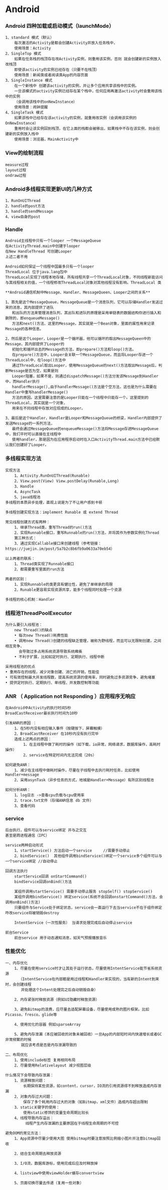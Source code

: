 # Android
### Android 四种加载或启动模式（launchMode）
    1、standard 模式（默认）
        每次激活的Activity是都会创建Activity并放入任务栈中，
        使用场景：Activity
    2、SingleTop 模式
        如果在任务栈的栈顶存在改Activity实例，则重用该实例，否则 就会创建新的实例放入改栈顶
        即使该activity的实例已经存在（只要不在栈顶）
        使用场景：新闻类或者阅读类App的内容页面
    3、SingleInstance 模式
        在一个新栈中 创建该activity的实例，并让多个应用共享该栈中的实例。
        一旦该模式的activity实例已经存在某个栈中，任何应用再激活activity时会重用该栈中的实例
        （会调用该栈中的onNewInstance）
        使用场景：闹钟提醒
    4、SingleTask 模式
        如果该栈中已经存在该activity的实例，就重用改实例（会调用该实例的OnNewInstance）
        重用时会让该实例回到栈顶，在它上面的栈都会被移出，如果栈中不存在该实例，则会创建新的实例放入栈中
        使用场景：浏览器，MainActivity中
### View的绘制流程
    measure过程
    layout过程
    ondraw过程
### Android多线程实现更新UI的几种方式
    1、RunOnUIThread
    2、handle的post方法
    3、handle的sendMessage
    4、view自身的post 
### Handle
    Android主线程中只有一个looper 一个MessageQueue
    在ActivityThread.main中创建于looper
    在New HandleThread 可创建Looper 
    上述二者不用
    
    Android如何保证一个线程中国最多只有一个looper
    ThreadLocal 位于java.lang包中
    ThreadLocal实现了线程本地存储，所有线程共享一个ThreadLocal对象，不同线程新能访问
    与其线程相关的值，一个线程修改ThreadLocal对象对其他线程没有影响。ThreadLocal 类
    
    **Android通信机制中Message、Handler、MessageQueen、Looper之间的关系**
    
    1、首先是这个MessageQueue，MessageQueue是一个消息队列，它可以存储Handler发送过来的消息，其内部提供了进队
       和出队的方法来管理消息队列，其出队和进队的原理是采用单链表的数据结构你进行插入和删除的，即enqueueMessage()
       方法和next()方法、这里的Message，其实就是一个Bean对象，里面的属性用来记录Message的各种信息。
       
    2、然后是这个Looper，Looper是一个循环器，他可以循环的取出MessageQueen中的Message，其内部提供了Looper的
       初始化和循环出去的Message的方法，即prepare()方法和loop()方法。
       在prepare()方法中，Looper会关联一个MessageQueue，而且将Looper存进一个ThreadLocal中，在loop()方法中
       通过ThreadLocal取出Looper，使用MessageQueue的next()方法取出Message后，判断Message是否为空，如果是则
       Looper阻塞，如果不是，则通过dispatchMessage()方法分发该Message到Handler中，而Handler执行
       handlerMessage(),由于handlerMessage()方法是个空方法，这也是为什么需要在Handler中重写handlerMessage()
       方法的原因。这里需要注意的是Looper只能在一个线程中只能存一个。这里提到的ThreadLocal，其实就是一个对象，
       用来在不同线程中存放对应现成的Looper。
       
    3、最后是这个Handler，Handler是Looper和MessageQueue的桥梁，Handler内部提供了发送Message的一系列方法，
       最终会通过MessageQueue的enqueueMessage()方法将Message存进MessageQueue中，我们平时可以直接在主线程中
       使用handler，那是因为在应用程序启动时在入口ActivityThread.main方法中已经默认我们创建好了Looper。
       
    
### 多线程实现方法
    实现方法
        1、Activity.RunOnUIThread(Runable)
        2、View.post(View) View.postDelay(Runable,Long)
        3、Handle
        4、AsyncTask
        5、java线程池
    多线程的本质异步处理，直观上说是为了不让用户感到卡顿
    
    多线程创建实现方法：implement Runable 或 extend Thread
    
    常见线程创建方式有两种：
        1、继承Thread类，重写Thread的run()方法
        2、实现Runnable接口，重写Runnable的run()方法，并将其作为参数实例化Thread
        第三种方式：
        3、通过实现Callable接口来创建线程（参考链接：https://juejin.im/post/5a7b2c8b6fb9a0633a70eb54）
        
    以上两者的联系：
        1、Thread类实现了Runnable接口
        2、都需要重写里面的run方法
        
    两者的区别：
        1、实现Runnable的类更具有健壮性，避免了单继承的局限
        2、Runable更容易实现资源共享，能多个线程同时处理一个资源
    
    多线程的核心机制：Handler
### 线程池ThreadPoolExecutor  
    为什么要引入线程池：
        new Thread()的缺点
        • 每次new Thread()耗费性能
        • 调用new Thread()创建的线程缺乏管理，被称为野线程，而且可以无限制创建，之间相互竞争，
          会导致过多占用系统资源导致系统瘫痪
        • 不利于扩展，比如如定时执行、定期执行、线程中断
        
    采用线程池的优点 
    • 重用存在的线程，减少对象创建、消亡的开销，性能佳 
    • 可有效控制最大并发线程数，提高系统资源的使用率，同时避免过多资源竞争，避免堵塞 
    • 提供定时执行、定期执行、单线程、并发数控制等功能    
    
### ANR （ Application not Responding ）应用程序无响应
    在Android中Activity的执行时间5秒
    BroadCastReceiver最长执行时间为10秒
    
    引发ANR的原因 ：
        1、在5秒内没有相应输入事件（按键按下，屏幕触摸）
        2、BroadCastReceiver 在10秒内没有执行完毕
        造成上述两点的原因：
            1、在主线程中做了耗时的操作（如下载，io异常，网络请求，数据库操作，高耗时操作）
            2、service在特定时间内无法完成（20s）
            
    如何避免ANR：
        1、减少在主线程中做耗时操作，尽量在子线程中去执行耗时任务，比如使用Handler+message
        2、采用asynTask（异步任务的方式，地城是Handler+Message）有所区别线程池
        
    如何分析ANR：
        1、log日志 ->查看cpu负载与cpu使用率
        2、trace.txt文件（存储ANR信息 db 文件）
        3、查看代码        
### service
    后台执行，组件可以与service绑定 并与之交互
    甚至是跨进程通信（IPC）
    
    service两种启动形式
        1、startService() 方法启动一个service     //需要手动停止
        2、bindService()  其他组件调用bindService()绑定一个service多个组件可以与一个service绑定 //自动停止
        
    回调方法执行 
        startService回调 onStartCommand()   
        bindService回调onBind()方法
        
        某组件调用startService() 需要手动停止服务 stopSelf() stopService()
        某组件调用bindService() 绑定service(系统不会回调onstartCommand()方法，会调用onBind()方法)
        只要组件与Service处于绑定状态，service会一直运行下去当service不在于组件绑定咋改service将被销毁destroy
        
        IntentService（一次性服务） 当请求处理完成后自动停止service
        
    前台Service
        前台service 用于动态通知消息，如天气预报播放音乐
### 性能优化
    一、内存优化
        1、尽量在使用service时才让其处于运行状态，尽量使用IntentService能节省系统资源
          （IntentService在内部都是用过线程和Handler来实现的，当有新的Intent到来时，会创建线程
           并处理这个Intent处理完之后自动销毁自身）
        
        2、内存紧张时释放资源（例如UI隐藏时释放资源）
        
        3、避免Bitmap的浪费，应尽量去适配屏幕设备，尽量使用成熟的图片框架。比如Picasso，fresco，glide等
        
        4、使用优化的容器 例如sparseArray
        
        5、避免内存泄漏（本应被回收的对象未被回收）一旦App的内部短时间内快速增长或者GC非常频繁的时候
           就应该考虑是否是内存泄漏导致的
           
    二、布局优化
        1、使用include标签 复用相同布局
        2、尽量使用Relativelayout 减少视图层级 
        
    什么情况下会导致内存泄漏：
        1、资源释放问题：
            长期保持某些资源，如content，cursor，IO流的引用资源得不到释放造成内存泄漏
        2、对象内存过大问题：
            保存了多个耗用内存过大的对象（如Bitmap，xml文件）造成内存超出限制
        3、static关键字的使用：
            使用static修饰的变量生命周期比较长
        4、线程导致内存溢出：
             线程产生内存泄漏的主要原因在于线程生命周期的不可控
             
    避免OOM的常见方法：
        1、App资源中尽量少使用大图 使用bitmap时要注意按照比例缩小图片并注意bitmap回收
        
        2、结合生命周期去释放资源
        
        3、I/O流，数据库游标，使用完成后应及时释放掉
        
        4、listview中使用viewHolder缓存convertview
        
        5、页面切换尽量去传递（复用一些对象）
             
             
             
             
             
             
             
             
             
             
             
             
             
             
             
             
             
             
             
             
             
             
             
             
    
        
    
    
    
    
    
    
    
    
    
    
    
    
    
    
    
    
    
    
    
    
    
    
    
    
    
    
    
    
    
    
    
    
    
    
        
    